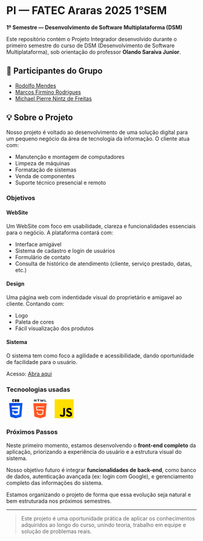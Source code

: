 # PI — FATEC Araras 2025  1°SEM
**1º Semestre — Desenvolvimento de Software Multiplataforma (DSM)**

Este repositório contém o Projeto Integrador desenvolvido durante o primeiro semestre do curso de DSM (Desenvolvimento de Software Multiplataforma), sob orientação do professor **Olando Saraiva Junior**.

## 👥 Participantes do Grupo

- [Rodolfo Mendes](https://github.com/RodolfoMendes94)
- [Marcos Firmino Rodrigues](https://github.com/marcos22-s)  
- [Michael Pierre Nintz de Freitas](https://github.com/MichaelDeFreitas)

## 💡 Sobre o Projeto

Nosso projeto é voltado ao desenvolvimento de uma solução digital para um pequeno negócio da área de tecnologia da informação. O cliente atua com:

- Manutenção e montagem de computadores
- Limpeza de máquinas
- Formatação de sistemas
- Venda de componentes
- Suporte técnico presencial e remoto

### Objetivos
#### WebSite
Um WebSite com foco em usabilidade, clareza e funcionalidades essenciais para o negócio. A plataforma contará com:

- Interface amigável
- Sistema de cadastro e login de usuários
- Formulário de contato
- Consulta de histórico de atendimento (cliente, serviço prestado, datas, etc.)

#### Design

  Uma página web com indentidade visual do proprietário e amigavel ao cliente. Contando com:

  - Logo 
  - Paleta de cores
  - Fácil visualização dos produtos

#### Sistema
O sistema tem como foco a agilidade e acessibilidade, dando oportunidade de facilidade para o usuário.

Acesso: [Abra aqui](https://www.figma.com/proto/YlNR82DQRsyjfpU4IzFCWx/SISTEMA_LM_INFORM%C3%81TICA?node-id=0-1&t=xu5bgcHd9IXNTx8I-1)

### Tecnoologias usadas
<p align="left">
  <img src="/img/css-3.png" height="50" width="50" alt="Foto do estabelecimento" style="margin-right: 10px;"/>
  <img src="/img/html-5.png" height="50" width="50" alt="Foto do estabelecimento" style="margin-right: 10px;"/>
  <img src="/img/js.png" height="50" width="50" alt="Foto do estabelecimento"/>
</p>

### Próximos Passos

Neste primeiro momento, estamos desenvolvendo o **front-end completo** da aplicação, priorizando a experiência do usuário e a estrutura visual do sistema.

Nosso objetivo futuro é integrar **funcionalidades de back-end**, como banco de dados, autenticação avançada (ex: login com Google), e gerenciamento completo das informações do sistema.

Estamos organizando o projeto de forma que essa evolução seja natural e bem estruturada nos próximos semestres.

---

> Este projeto é uma oportunidade prática de aplicar os conhecimentos adquiridos ao longo do curso, unindo teoria, trabalho em equipe e solução de problemas reais.
